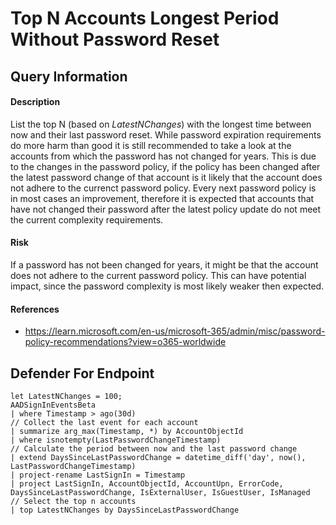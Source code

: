 # Top N Accounts Longest Period Without Password Reset

## Query Information

#### Description
List the top N (based on *LatestNChanges*) with the longest time between now and their last password reset. While password expiration requirements do more harm than good it is still recommended to take a look at the accounts from which the password has not changed for years. This is due to the changes in the password policy, if the policy has been changed after the latest password change of that account is it likely that the account does not adhere to the currenct password policy. Every next password policy is in most cases an improvement, therefore it is expected that accounts that have not changed their password after the latest policy update do not meet the current complexity requirements.

#### Risk
If a password has not been changed for years, it might be that the account does not adhere to the current password policy. This can have potential impact, since the password complexity is most likely weaker then expected.

#### References
- https://learn.microsoft.com/en-us/microsoft-365/admin/misc/password-policy-recommendations?view=o365-worldwide

## Defender For Endpoint
```KQL
let LatestNChanges = 100;
AADSignInEventsBeta
| where Timestamp > ago(30d)
// Collect the last event for each account
| summarize arg_max(Timestamp, *) by AccountObjectId
| where isnotempty(LastPasswordChangeTimestamp)
// Calculate the period between now and the last password change
| extend DaysSinceLastPasswordChange = datetime_diff('day', now(), LastPasswordChangeTimestamp)
| project-rename LastSignIn = Timestamp
| project LastSignIn, AccountObjectId, AccountUpn, ErrorCode, DaysSinceLastPasswordChange, IsExternalUser, IsGuestUser, IsManaged
// Select the top n accounts
| top LatestNChanges by DaysSinceLastPasswordChange
```


